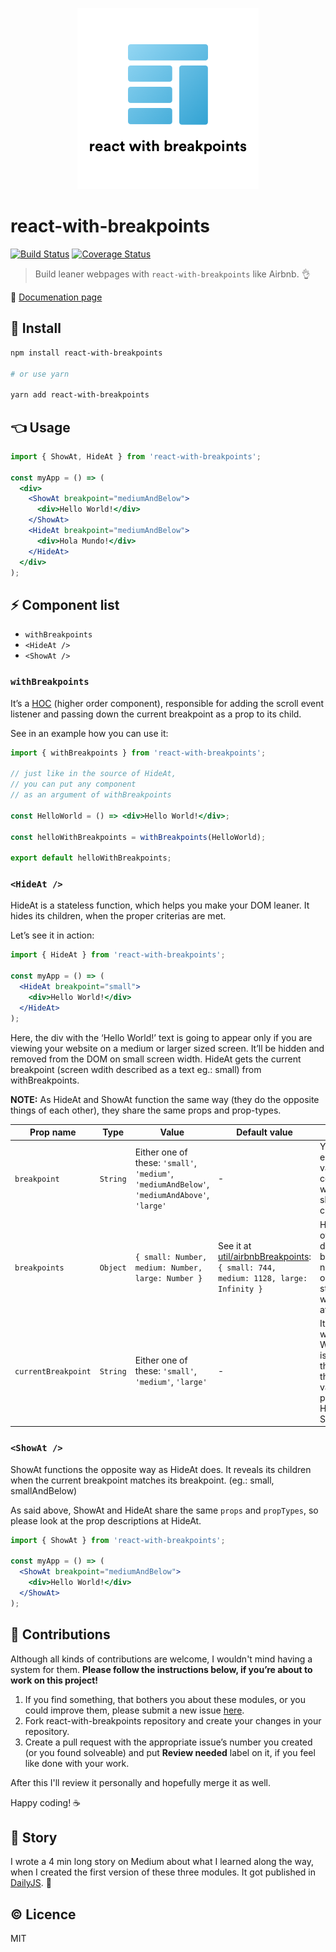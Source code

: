 <p align="center">
  <img src="./assets/logo-with-text.png" />
</p>

# react-with-breakpoints

[![Build Status](https://travis-ci.org/kristof0425/react-with-breakpoints.svg?branch=master)](https://travis-ci.org/kristof0425/react-with-breakpoints)
[![Coverage Status](https://coveralls.io/repos/github/kristof0425/react-with-breakpoints/badge.svg?branch=master)](https://coveralls.io/github/kristof0425/react-with-breakpoints?branch=master)

> Build leaner webpages with `react-with-breakpoints` like Airbnb. 👌

📖 [Documenation page](https://kristof0425.github.io/react-with-breakpoints/)

## 🔧 Install

```bash
npm install react-with-breakpoints

# or use yarn

yarn add react-with-breakpoints
```

## 👈 Usage

```jsx
import { ShowAt, HideAt } from 'react-with-breakpoints';

const myApp = () => (
  <div>
    <ShowAt breakpoint="mediumAndBelow">
      <div>Hello World!</div>
    </ShowAt>
    <HideAt breakpoint="mediumAndBelow">
      <div>Hola Mundo!</div>
    </HideAt>
  </div>
);
```

## ⚡️ Component list
- `withBreakpoints`
- `<HideAt />`
- `<ShowAt />`

### `withBreakpoints`

It’s a [HOC](https://reactjs.org/docs/higher-order-components.html) (higher order component), responsible for adding the scroll event listener and passing down the current breakpoint as a prop to its child.

See in an example how you can use it:

```jsx
import { withBreakpoints } from 'react-with-breakpoints';

// just like in the source of HideAt,
// you can put any component
// as an argument of withBreakpoints

const HelloWorld = () => <div>Hello World!</div>;

const helloWithBreakpoints = withBreakpoints(HelloWorld);

export default helloWithBreakpoints;
```

### `<HideAt />`

HideAt is a stateless function, which helps you make your DOM leaner. It hides its children, when the proper criterias are met.

Let’s see it in action:

```jsx
import { HideAt } from 'react-with-breakpoints';

const myApp = () => (
  <HideAt breakpoint="small">
    <div>Hello World!</div>
  </HideAt>
);
```

Here, the div with the ‘Hello World!’ text is going to appear only if you are viewing your website on a medium or larger sized screen. It’ll be hidden and removed from the DOM on small screen width. HideAt gets the current breakpoint (screen wdith described as a text eg.: small) from withBreakpoints.

**NOTE:**
As HideAt and ShowAt function the same way (they do the opposite things of each other), they share the same props and prop-types.

| Prop name | Type | Value | Default value | Description | Required |
| --------- | ---- | ----- | ------------- | ----------- | -------- |
| `breakpoint` | `String` | Either one of these: `'small'`, `'medium'`, `'mediumAndBelow'`, `'mediumAndAbove'`, `'large'` | - | You can set either one of the values to tell the component where to hide or show its children. | `true` |
| `breakpoints` | `Object` | `{ small: Number, medium: Number, large: Number }` | See it at [util/airbnbBreakpoints](util/airbnb-breakpoints.js): `{ small: 744, medium: 1128, large: Infinity }` | Here you can override the default Airbnb breakpoints. It needs to be an object with a strict shape, which is shown at the value row. | `false` |
| `currentBreakpoint` | `String` | Either one of these: `'small'`, `'medium'`, `'large'` | - | It's used by withBreakpoints. Whenever there is a change with the breakpoints, the appropriate value will be passed down to HideAt or ShowAt. | `false` |

### `<ShowAt />`

ShowAt functions the opposite way as HideAt does. It reveals its children when the current breakpoint matches its breakpoint. (eg.: small, smallAndBelow)

As said above, ShowAt and HideAt share the same `props` and `propTypes`, so please look at the prop descriptions at HideAt.

```jsx
import { ShowAt } from 'react-with-breakpoints';

const myApp = () => (
  <ShowAt breakpoint="mediumAndBelow">
    <div>Hello World!</div>
  </ShowAt>
);
```

## 💪 Contributions

Although all kinds of contributions are welcome, I wouldn't mind having a system for them.
**Please follow the instructions below, if you’re about to work on this project!**

1. If you find something, that bothers you about these modules, or you could improve them, please submit a new issue [here](https://github.com/kristof0425/react-with-breakpoints/issues).
2. Fork react-with-breakpoints repository and create your changes in your repository.
3. Create a pull request with the appropriate issue’s number you created (or you found solveable) and put **Review needed** label on it, if you feel like done with your work.

After this I'll review it personally and hopefully merge it as well.

Happy coding! ☕️

## 👏 Story

I wrote a 4 min long story on Medium about what I learned along the way, when I created the first version of these three modules. It got published in [DailyJS](https://medium.com/dailyjs/i-open-sourced-3-modules-from-airbnb-614bc5a2a51d). 🤗

## ©️ Licence
MIT
